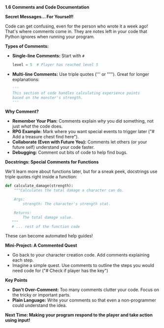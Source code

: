 **1.6 Comments and Code Documentation**

**Secret Messages... For Yourself!**

Code can get confusing, even for the person who wrote it a week ago! That's where comments come in. They are notes left in your code that Python ignores when running your program.

**Types of Comments:**

* **Single-line Comments:** Start with `#`  
    ```python
    level = 5  # Player has reached level 5
    ``` 
* **Multi-line Comments:**  Use triple quotes (''' or """). Great for longer explanations: 
    ```python
    '''
    This section of code handles calculating experience points
    based on the monster's strength.
    '''
    ```

**Why Comment?**

* **Remember Your Plan:** Comments explain *why* you did something, not just *what* the code does. 
* **RPG Example:**  Mark where you want special events to trigger later ("# Add a treasure chest find here").
* **Collaborate (Even with Future You):** Comments let others (or your future self) understand your code faster.
* **Debugging:** Comment out bits of code to help find bugs.

**Docstrings: Special Comments for Functions**

We'll learn more about functions later, but for a sneak peek,  docstrings use triple quotes right inside a function:

```python
def calculate_damage(strength):
    """Calculates the total damage a character can do.

    Args:
        strength: The character's strength stat.

    Returns:
        The total damage value.
   """
   # ... rest of the function code 
```

These can become automated help guides!

**Mini-Project:  A Commented Quest**

* Go back to your character creation code. Add comments explaining each step.
* Imagine a simple quest. Use comments to outline the steps you would need code for ("# Check if player has the key")

**Key Points**

* **Don't Over-Comment:** Too many comments clutter your code. Focus on the tricky or important parts.
* **Plain Language:** Write your comments so that even a non-programmer could understand the idea.

**Next Time: Making your program respond to the player and take action using input!** 
